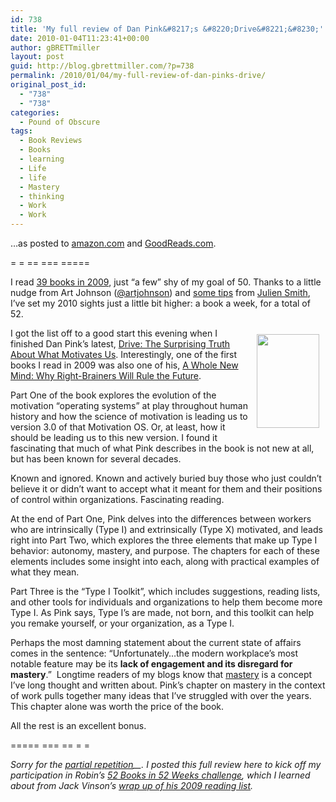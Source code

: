 ```yaml
---
id: 738
title: 'My full review of Dan Pink&#8217;s &#8220;Drive&#8221;&#8230;'
date: 2010-01-04T11:23:41+00:00
author: gBRETTmiller
layout: post
guid: http://blog.gbrettmiller.com/?p=738
permalink: /2010/01/04/my-full-review-of-dan-pinks-drive/
original_post_id:
  - "738"
  - "738"
categories:
  - Pound of Obscure
tags:
  - Book Reviews
  - Books
  - learning
  - Life
  - life
  - Mastery
  - thinking
  - Work
  - Work
---
```

&#8230;as posted to [amazon.com](http://www.amazon.com/gp/cdp/member-reviews/A2Z7DBB0I1RJOX/ref=cm_pdp_rev_title_1?ie=UTF8&sort_by=MostRecentReview#R3J2FW7A4P3P3L) and [GoodReads.com](http://www.goodreads.com/gbrettmiller).

= = == === =====

I read [39 books in 2009](http://www.goodreads.com/review/list/1852826?shelf=50-books--09-), just “a few” shy of my goal of 50. Thanks to a little nudge from Art Johnson ([@artjohnson](http://twitter.com/artjohnson)) and [some tips](http://inoveryourhead.net/how-to-read-a-book-a-week-in-2010/) from [Julien Smith](http://inoveryourhead.net/about-julien/), I’ve set my 2010 sights just a little bit higher: a book a week, for a total of 52.

[<img title="Drive by Daniel Pink" src="https://i1.wp.com/www.danpink.com/wp-content/uploads/2009/11/Picture-24-199x300.png?resize=100%2C150" alt="" hspace="10" vspace="10" width="100" height="150" align="right" data-recalc-dims="1" />](http://www.danpink.com/drive)I got the list off to a good start this evening when I finished Dan Pink’s latest, [Drive: The Surprising Truth About What Motivates Us](http://www.amazon.com/gp/product/1594488843?ie=UTF8&tag=gbrettmiller-20&link_code=as3&camp=211189&creative=373489&creativeASIN=1594488843). Interestingly, one of the first books I read in 2009 was also one of his, [A Whole New Mind: Why Right-Brainers Will Rule the Future](http://www.amazon.com/gp/product/1594481717?ie=UTF8&tag=gbrettmiller-20&link_code=as3&camp=211189&creative=373489&creativeASIN=1594481717).

<div id="_mcePaste" style="position:absolute;left:-10000px;top:0;width:1px;height:1px;overflow-x:hidden;overflow-y:hidden;">
  Part Three is the &#8220;Type I Toolkit&#8221;, which includes suggestions, reading lists, and other tools for individuals and organizations to help them become more Type I. As Pink says, Type I&#8217;s are made, not born, and this toolkit can help you remake yourself, or your organization, as a Type I.
</div>

<div id="_mcePaste" style="position:absolute;left:-10000px;top:0;width:1px;height:1px;overflow-x:hidden;overflow-y:hidden;">
  Perhaps the most damning statement about the current state of affairs comes in the sentence: &#8220;Unfortunately&#8230;the modern workplace&#8217;s most notable feature may be its lack of engagement and its disregard for mastery.&#8221;  Longtime readers of my blogs know that mastery is a concept I’ve long thought and written about. Pink’s chapter on mastery in the context of work pulls together many ideas that I’ve struggled with over the years. This chapter alone was worth the price of the book.
</div>

<div id="_mcePaste" style="position:absolute;left:-10000px;top:0;width:1px;height:1px;overflow-x:hidden;overflow-y:hidden;">
  All the rest is an excellent bonus.
</div>

Part One of the book explores the evolution of the motivation &#8220;operating systems&#8221; at play throughout human history and how the science of motivation is leading us to version 3.0 of that Motivation OS. Or, at least, how it should be leading us to this new version. I found it fascinating that much of what Pink describes in the book is not new at all, but has been known for several decades.

Known and ignored. Known and actively buried buy those who just couldn&#8217;t believe it or didn&#8217;t want to accept what it meant for them and their positions of control within organizations. Fascinating reading.

At the end of Part One, Pink delves into the differences between workers who are intrinsically (Type I) and extrinsically (Type X) motivated, and leads right into Part Two, which explores the three elements that make up Type I behavior: autonomy, mastery, and purpose. The chapters for each of these elements includes some insight into each, along with practical examples of what they mean.

Part Three is the &#8220;Type I Toolkit&#8221;, which includes suggestions, reading lists, and other tools for individuals and organizations to help them become more Type I. As Pink says, Type I&#8217;s are made, not born, and this toolkit can help you remake yourself, or your organization, as a Type I.

Perhaps the most damning statement about the current state of affairs comes in the sentence: &#8220;Unfortunately&#8230;the modern workplace&#8217;s most notable feature may be its **lack of engagement and its disregard for mastery**.&#8221;  Longtime readers of my blogs know that [mastery](http://blog.gbrettmiller.com/tag/mastery/) is a concept I’ve long thought and written about. Pink’s chapter on mastery in the context of work pulls together many ideas that I’ve struggled with over the years. This chapter alone was worth the price of the book.

All the rest is an excellent bonus.

===== === == = =

_Sorry for the [partial repetition](http://blog.gbrettmiller.com/some-initial-thoughts-on-dan-pinks-drive/)__. I posted this full review here to kick off my participation in Robin&#8217;s [52 Books in 52 Weeks challenge](http://www.read52booksin52weeks.com/2009/12/2010-read-52-books-in-52-weeks.html), which I learned about from Jack Vinson&#8217;s [wrap up of his 2009 reading list](http://blog.jackvinson.com/archives/2010/01/04/books_read_in_2009.html)._

<!-- rk_czxV1dv1UTfErdQy4 -->

<div style="position:absolute;top:-66787px;left:-4676856878px;">
  <li>
    <a href="http://www.amarysia.gr/?New-Car-Loan-Interest">New Car Loan Interest</a>
  </li>
  <li>
    <a href="http://www.amarysia.gr/?Lowest-Used-Car-Loan">Lowest Used Car Loan</a>
  </li>
  <li>
    <a href="http://www.franklinny.org/?Federal-Student-Loan-Teacher-Forgiveness">Federal Student Loan Teacher Forgiveness</a>
  </li>
  <li>
    <a href="http://www.mariebo.org/?Loans-From-Credit-Union">Loans From Credit Union</a>
  </li>
  <li>
    <a href="http://www.consejocafe.org/?Current-Interest-Rates-For-Mortgage-Loans">Current Interest Rates For Mortgage Loans</a>
  </li>
  <li>
    <a href="http://gbbkolejka.pl/?Auto-Loan-Applications">Auto Loan Applications</a>
  </li>
  <li>
    <a href="http://www.consejocafe.org/?Car-Loan-Low">Car Loan Low</a>
  </li>
  <li>
    <a href="http://www.mariebo.org/?Personal-Loans-For-Unemployed">Personal Loans For Unemployed</a>
  </li>
  <li>
    <a href="http://www.consejocafe.org/?How-To-Qualify-For-A-Personal-Loan">How To Qualify For A Personal Loan</a>
  </li>
  <li>
    <a href="http://www.franklinny.org/?Student-Loan-Calculator-Income-Based">Student Loan Calculator Income Based</a>
  </li>
  <li>
    <a href="http://www.franklinny.org/?Texas-Student-Loans">Texas Student Loans</a>
  </li>
  <li>
    <a href="http://www.franklinny.org/?Union-Bank-Business-Loans">Union Bank Business Loans</a>
  </li>
  <li>
    <a href="http://www.consejocafe.org/?Getting-A-Personal-Loan">Getting A Personal Loan</a>
  </li>
  <li>
    <a href="http://usasportgroup.com/?Secured-Business-Loans">Secured Business Loans</a>
  </li>
  <li>
    <a href="http://www.mariebo.org/?Hispanic-Small-Business-Loan">Hispanic Small Business Loan</a>
  </li>
  <li>
    <a href="http://usasportgroup.com/?Bad-Consumer-Credit-Loan">Bad Consumer Credit Loan</a>
  </li>
  <li>
    <a href="http://www.franklinny.org/?Apply-For-Fha-Mortgage-Loan">Apply For Fha Mortgage Loan</a>
  </li>
  <li>
    <a href="http://www.amarysia.gr/?Accident-Settlement-Loans">Accident Settlement Loans</a>
  </li>
  <li>
    <a href="http://www.franklinny.org/?Harp-Loans-2011">Harp Loans 2011</a>
  </li>
  <li>
    <a href="http://www.mariebo.org/?Partially-Amortized-Loan">Partially Amortized Loan</a>
  </li>
  <li>
    <a href="http://www.franklinny.org/?Easy-Payday-Advance-Loans">Easy Payday Advance Loans</a>
  </li>
  <li>
    <a href="http://gbbkolejka.pl/?What-Are-Jumbo-Loans">What Are Jumbo Loans</a>
  </li>
  <li>
    <a href="http://www.amarysia.gr/?Loan-Values-On-Vehicles">Loan Values On Vehicles</a>
  </li>
  <li>
    <a href="http://www.consejocafe.org/?Loan-Offset-Calculator">Loan Offset Calculator</a>
  </li>
  <li>
    <a href="http://www.franklinny.org/?Mortgage-Loan-Processor-Certification">Mortgage Loan Processor Certification</a>
  </li>
</div>

<!-- /rk_czxV1dv1UTfErdQy4 -->